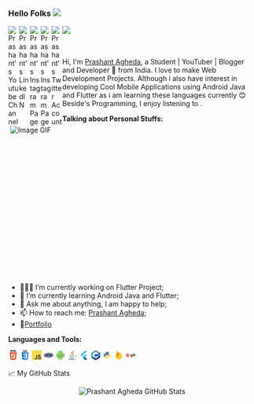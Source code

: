 ### Hello Folks <img src="https://media.giphy.com/media/hvRJCLFzcasrR4ia7z/giphy.gif" width="25px">

<a href="https://www.youtube.com/channel/UC5PiBsLrQny-uga3BXKOuDA">
  <img align="left" alt="Prashant's Youtube Channel" width="22px" src="https://cdn.jsdelivr.net/npm/simple-icons@3/icons/youtube.svg" />
</a>

<a href="https://www.linkedin.com/in/prashant-agheda-421760199/">
  <img align="left" alt="Prashant's LinkedIN" width="22px" src="https://cdn.jsdelivr.net/npm/simple-icons@3/icons/linkedin.svg" />
</a>

<a href="https://www.instagram.com/crafty_coding/">
  <img align="left" alt="Prashant's Instagram Page" width="22px" src="https://cdn.jsdelivr.net/npm/simple-icons@3/icons/instagram.svg" />
</a>

<a href="https://www.quora.com/profile/Prashant-Agheda-1">
  <img align="left" alt="Prashant's Instagram Page" width="22px" src="https://cdn.jsdelivr.net/npm/simple-icons@3/icons/quora.svg" />
</a>

<a href="https://twitter.com/Prashant_Agheda">
  <img align="left" alt="Prashant's Twitter Account" width="22px" src="https://cdn.jsdelivr.net/npm/simple-icons@3/icons/twitter.svg" />
</a>


![](https://visitor-badge.glitch.me/badge?page_id=prashant-agheda.prashant-agheda)

<br />

Hi, I'm [Prashant Agheda](https://prashantagheda.blogspot.com/), a Student | YouTuber | Blogger and Developer 🚀 from India. I love to make Web Development Projects.
Although i also have interest in developing Cool Mobile Applications using Android Java and Flutter as i am learning these languages currently 😊 Beside's Programming, I enjoy listening to .

  <img align="right" alt="Image GIF" src="https://github.com/abhisheknaiidu/abhisheknaiidu/blob/master/code.gif?raw=true" width="500" height="320" />
  
**Talking about Personal Stuffs:**

- 👨🏽‍💻 I’m currently working on Flutter Project;
- 🌱 I’m currently learning Android Java and Flutter;
- 💬 Ask me about anything, I am happy to help;
- 📫 How to reach me: [Prashant Agheda](https://www.linkedin.com/in/prashant-agheda-421760199/);
- 📝[Portfolio](https://prashant-agheda.github.io/)

**Languages and Tools:**  

<code><img height="20" src="https://raw.githubusercontent.com/github/explore/80688e429a7d4ef2fca1e82350fe8e3517d3494d/topics/html/html.png"></code>
<code><img height="20" src="https://raw.githubusercontent.com/github/explore/80688e429a7d4ef2fca1e82350fe8e3517d3494d/topics/css/css.png"></code>
<code><img height="20" src="https://raw.githubusercontent.com/github/explore/80688e429a7d4ef2fca1e82350fe8e3517d3494d/topics/javascript/javascript.png"></code>
<code><img height="20" src="https://raw.githubusercontent.com/github/explore/80688e429a7d4ef2fca1e82350fe8e3517d3494d/topics/php/php.png"></code>
<code><img height="20" src="https://raw.githubusercontent.com/github/explore/80688e429a7d4ef2fca1e82350fe8e3517d3494d/topics/android/android.png"></code>
<code><img height="20" src="https://raw.githubusercontent.com/github/explore/80688e429a7d4ef2fca1e82350fe8e3517d3494d/topics/java/java.png"></code>
<code><img height="20" src="https://raw.githubusercontent.com/github/explore/80688e429a7d4ef2fca1e82350fe8e3517d3494d/topics/flutter/flutter.png"></code>
<code><img height="20" src="https://raw.githubusercontent.com/github/explore/80688e429a7d4ef2fca1e82350fe8e3517d3494d/topics/cpp/cpp.png"></code>
<code><img height="20" src="https://raw.githubusercontent.com/github/explore/80688e429a7d4ef2fca1e82350fe8e3517d3494d/topics/python/python.png"></code>
<code><img height="20" src="https://raw.githubusercontent.com/github/explore/80688e429a7d4ef2fca1e82350fe8e3517d3494d/topics/firebase/firebase.png"></code>
<code><img height="20" src="https://raw.githubusercontent.com/github/explore/80688e429a7d4ef2fca1e82350fe8e3517d3494d/topics/git/git.png"></code>


📈 My GitHub Stats

<p align="center"> <img src="https://github-readme-stats.vercel.app/api?username=prashant-agheda&show_icons=true&theme=gotham" alt="Prashant Agheda GitHub Stats" />
  
